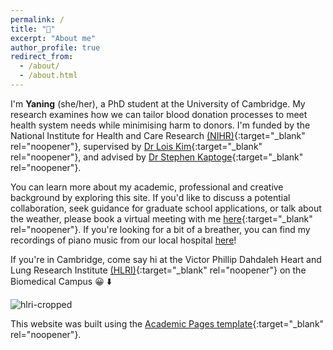 ```yaml
---
permalink: /
title: "👋"
excerpt: "About me"
author_profile: true
redirect_from: 
  - /about/
  - /about.html
---
```


I'm **Yaning** (she/her), a PhD student at the University of Cambridge. My research examines how we can tailor blood donation processes to meet health system needs while minimising harm to donors. I'm funded by the National Institute for Health and Care Research [(NIHR)](https://www.nihr.ac.uk/){:target="_blank" rel="noopener"}, supervised by [Dr Lois Kim](https://orcid.org/0000-0002-4552-3820){:target="_blank" rel="noopener"}, and advised by [Dr Stephen Kaptoge](https://www.donorhealth-btru.nihr.ac.uk/contact/dr-stephen-kaptoge/){:target="_blank" rel="noopener"}.

You can learn more about my academic, professional and creative background by exploring this site. If you'd like to discuss a potential collaboration, seek guidance for graduate school applications, or talk about the weather, please book a virtual meeting with me [here](https://calendly.com/yaningwu/30min){:target="_blank" rel="noopener"}. If you're looking for a bit of a breather, you can find my recordings of piano music from our local hospital [here](https://yaning-wu.github.io/music-at-rph/)!

If you're in Cambridge, come say hi at the Victor Phillip Dahdaleh Heart and Lung Research Institute [(HLRI)](https://www.hlri.cam.ac.uk/){:target="_blank" rel="noopener"} on the Biomedical Campus 😀 ⬇️ 

![hlri-cropped](https://github.com/yaning-wu/yaning-wu.github.io/assets/145920710/27efc361-6b76-4e28-9754-ae151afcb43e)

This website was built using the [Academic Pages template](https://academicpages.github.io/){:target="_blank" rel="noopener"}. 
